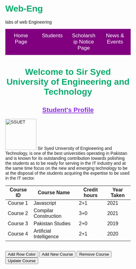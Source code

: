 # Web-Eng
labs of web Engineering
<!DOCTYPE html>
<html>
	<head>
		<title>Lab#2</title>   
        <style>
             h1 {
  color: #04AA6D;
}
            h2 {
  color: blueviolet;
}
            * {box-sizing: border-box}
body {font-family: Arial, Helvetica, sans-serif;}
.navbar {
  width: 100%;
  background-color:purple;
  overflow: auto;
}
.navbar a {
  float: left;
  padding: 12px;
  color: white;
  text-decoration: none;
  font-size: 17px;
  width: 25%; /* Four links of equal widths */
  text-align: center;
}
.navbar a:hover {
  background-color:#04AA6D;
}
.navbar a.active {
  background-color: #04AA6D;
}
@media screen and (max-width: 500px) {
  .navbar a {
    float: none;
    display: block;
    width: 100%;
    text-align: left;
  }
}
        </style>   
	</head>
	<body>
        <div class="navbar">
        <a href="https://www.ssuet.edu.pk/">Home Page</a>
        <a href="https://www.ssuet.edu.pk/wp-content/uploads/2021/05/Student-Profile.pdf">Students</a>
        <a href="https://www.ssuet.edu.pk/wp-content/uploads/2021/09/Application-of-Scholarship.pdf">
            Scholarship Notice Page</a>
        <a href="https://www.ssuet.edu.pk/news-events/?__cf_chl_jschl_tk__=Q0Alusq1.uIE9pV0EhEbS1as1a
        Gqf5Txn0MfulU87KY-1636392350-0-gaNycGzNCmU">News & Events</a>
 </div>
			<div class="header">
				<h1><center>Welcome to Sir Syed University of Engineering and Technology</center></h1>	
			</div>
			<div class="content">		
					<h2><center><u>Student's Profile</u></center></h2>
					<p class="introduction">    
						<img id=”uni-logo” class="university-logopicture" src="download.jfif"
                         alt="SSUET" width="100" height="100"/>
                Sir Syed University of Engineering and Technology, is one of the best universities 
                operating in Pakistan and is known for its outstanding contribution towards polishing 
                the students as to be ready for serving in the IT industry and at the same time focus 
                on the new and emerging technology to be at the disposal of the students acquiring
                 the expertise to be used in the IT sector.
					</p>				
			</div>
            <style>
                .button-style {
                    border: 1px solid blue;
                    border-radius: 25px;
                    background-color: red;
                    color: white;
                    display: inline-block;
                    width: 150px;
                }
            </style>    
            <table id="CoursesTaken" class="courses">
                <thead>
                    <tr>
                        <th>Course ID</th>
                        <th>Course Name</th>
                        <th>Credit hours</th>
                        <th>Year Taken</th>
                    </tr>
                </thead>
                <tbody>
                    <tr id="row1" class="row">
                        <td>Course 1</td>
                        <td>Javascript</td>
                        <td>2+1</td>
                        <td>2021</td>
                    </tr>
                    <tr id="row2" class="row">
                        <td>Course 2</td>
                        <td>Compilar Construction</td>
                        <td>3+0</td>
                        <td>2021</td>
                    </tr>
                    <tr id="row3" class="row">
                        <td>Course 3</td>
                        <td>Pakistan Studies</td>
                        <td>2+0</td>
                        <td>2019</td>
                    </tr>
                    <tr id="row4" class="row">
                        <td>Course 4</td>
                        <td>Artificial Intelligence</td>
                        <td>2+1</td>
                        <td>2020</td>
                    </tr>
                </tbody>
            </table>       
            </br>
            <input id="addRowColor" type="button" value="Add Row Color" />          
<input type="button" value="Add New Course" onclick="addNewCourse();" />
		<input type="button" value="Remove Course" onclick="removeCourse();" />
		<input type="button" value="Update Course" onclick="updateCourse();" />
            <script>             
			function addNewCourse(){
				const body = document.querySelector('tbody');
				const row = document.createElement('tr');			//Create 'tr' element
				const tdCourseID = document.createElement('td');	//Create 'td' element
				const tdCourseName = document.createElement('td');	//Create 'td' element
				const tdYearTaken = document.createElement('td');	//Create 'td' element				
				const courseId = ((Math.round(Math.random() * 100)) + 4);
                const courseName = ((Math.round(Math.random() * 500)) + 50);
				const yearTaken = (Math.round(Math.random() * 2020)) + 2020;
				row.id = 'row' + courseId;
				
				tdCourseID.innerHTML = 'Course ' + courseId;
				tdCourseName.innerHTML = 'Course - DOM - ' + courseName;
				tdYearTaken.innerHTML = yearTaken;
				
				row.appendChild(tdCourseID);
				row.appendChild(tdCourseName);
				row.appendChild(tdYearTaken);				
				body.appendChild(row);
			}			
			function removeCourse(){
				
				const courseId = prompt('Please enter course#');				
				if(courseId){				
					const row = document.getElementById('row' + courseId);
					if(row){				
						const body = document.querySelector('tbody');		
						body.removeChild(row);
					}}}
			function updateCourse(){ 
const newCourseYear = prompt('Please enter course# and new year delimited by comma');
				if(newCourseYear){
					
					const courseId = newCourseYear.split(',')[0];
					const courseYear = newCourseYear.split(',')[1];
					
					//Find the row containing the 'course #' entered by the user
					const row = document.getElementById('row' + courseId);
					if(row){
						//Find the 'year taken' td element within the 'row' entered by the user
						const tdYearTaken = row.querySelector('#row' + courseId + ' > td:nth-child(3)');
						
						//Finally update the new 'year taken' entered by the user using 'innerHTML' property of element
						tdYearTaken.innerHTML = courseYear;
					}
				}	
			}
                const btnRowColor = document.getElementById('addRowColor');
                         
			btnRowColor.addEventListener('click', function(event) {
				//Find the 'row' element
				const row = document.querySelector('#row2');
//Update its 'background-color' and 'color' style
row.style.backgroundColor = 'pink';
				row.style.color = 'brown';
			});
</script>
</div>    
          </body>
        </html>
	
